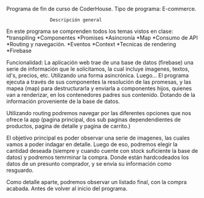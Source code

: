 Programa de fin de curso de CoderHouse.
Tipo de programa: E-commerce. 

                    Descripción general

En este programa se comprenden todos los temas vistos en clase:
    *transpiling 
    *Componentes
    *Promises
    *Asincronía
    *Map
    *Consumo de API
    *Routing y navegación.
    *Eventos
    *Context
    *Tecnicas de rendering
    *Firebase

Funcionalidad: 
La aplicación web trae de una base de datos (firebase) una serie de información que le solicitamos, la cual incluye imagenes, textos, id's, precios, etc. Utilizando una forma asincrónica. 
Luego...
El programa ejecuta a través de sus componentes la resolución de las promesas, y las mapea (map) para destructurarla y enviarla a componentes hijos, quienes van a renderizar, en los contenedores padres sus contenido. Dotando de la información proveniente de la base de datos.

Utilizando routing podremos navegar por las diferentes opciones que nos ofrece la app (pagina principal, dos sub paginas dependendientes de productos, pagina de detalle y pagina de carrito.)

El objetivo principal es poder observar una serie de imagenes, las cuales vamos a poder indagar en detalle. Luego de eso, podremos elegir la cantidad deseada (siempre y cuando cuente con stock suficiente la base de datos) y podremos temrminar la compra. Donde están hardcodeados los datos de un presunto comprador, y se envía su información como resguardo.

Como detalle aparte, podremos observar un listado final, con la compra acabada. Antes de volver al inicio del programa.
